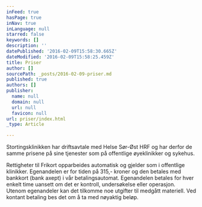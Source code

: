 ```yaml
---
inFeed: true
hasPage: true
inNav: true
inLanguage: null
starred: false
keywords: []
description: ''
datePublished: '2016-02-09T15:58:30.665Z'
dateModified: '2016-02-09T15:58:25.459Z'
title: Priser
author: []
sourcePath: _posts/2016-02-09-priser.md
published: true
authors: []
publisher:
  name: null
  domain: null
  url: null
  favicon: null
url: priser/index.html
_type: Article

---
```

Stortingsklinikken har driftsavtale med Helse Sør-Øst HRF og har derfor de samme prisene på sine tjenester som på offentlige øyeklinikker og sykehus.

Rettigheter til Frikort opparbeides automatisk og gjelder som i offentlige klinikker. Egenandelen er for tiden på 315,- kroner og den betales med bankkort (bank axept) i vår betalingsautomat. Egenandelen betales for hver enkelt time uansett om det er kontroll, undersøkelse eller operasjon. Utenom egenandeler kan det tilkomme noe utgifter til medgått materiell. Ved kontant betaling bes det om å ta med nøyaktig beløp.